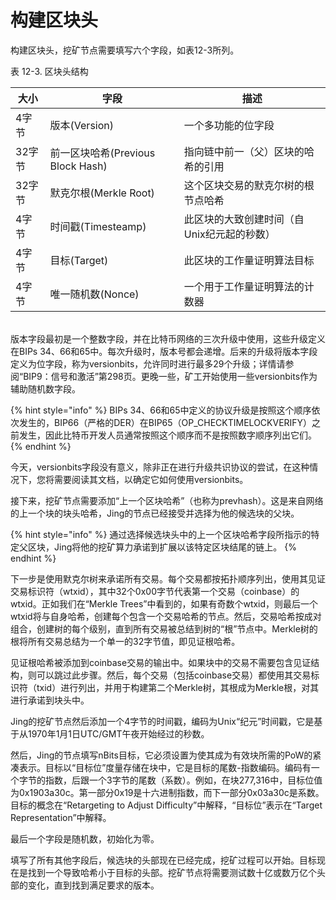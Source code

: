# 构建区块头

构建区块头，挖矿节点需要填写六个字段，如表12-3所列。

表 12-3. 区块头结构

| 大小   | 字段                          | 描述                      |
| ---- | --------------------------- | ----------------------- |
| 4字节  | 版本(Version)                 | 一个多功能的位字段               |
| 32字节 | 前一区块哈希(Previous Block Hash) | 指向链中前一（父）区块的哈希的引用       |
| 32字节 | 默克尔根(Merkle Root)           | 这个区块交易的默克尔树的根节点哈希       |
| 4字节  | 时间戳(Timesteamp)             | 此区块的大致创建时间（自Unix纪元起的秒数） |
| 4字节  | 目标(Target)                  | 此区块的工作量证明算法目标           |
| 4字节  | 唯一随机数(Nonce)                | 一个用于工作量证明算法的计数器         |

\
版本字段最初是一个整数字段，并在比特币网络的三次升级中使用，这些升级定义在BIPs 34、66和65中。每次升级时，版本号都会递增。后来的升级将版本字段定义为位字段，称为versionbits，允许同时进行最多29个升级；详情请参阅“BIP9：信号和激活”第298页。更晚一些，矿工开始使用一些versionbits作为辅助随机数字段。

{% hint style="info" %}
BIPs 34、66和65中定义的协议升级是按照这个顺序依次发生的，BIP66（严格的DER）在BIP65（OP\_CHECKTIMELOCKVERIFY）之前发生，因此比特币开发人员通常按照这个顺序而不是按照数字顺序列出它们。
{% endhint %}

今天，versionbits字段没有意义，除非正在进行升级共识协议的尝试，在这种情况下，您将需要阅读其文档，以确定它如何使用versionbits。

接下来，挖矿节点需要添加“上一个区块哈希”（也称为prevhash）。这是来自网络的上一个块的块头哈希，Jing的节点已经接受并选择为他的候选块的父块。

{% hint style="info" %}
通过选择候选块头中的上一个区块哈希字段所指示的特定父区块，Jing将他的挖矿算力承诺到扩展以该特定区块结尾的链上。
{% endhint %}

下一步是使用默克尔树来承诺所有交易。每个交易都按拓扑顺序列出，使用其见证交易标识符（wtxid），其中32个0x00字节代表第一个交易（coinbase）的wtxid。正如我们在“Merkle Trees”中看到的，如果有奇数个wtxid，则最后一个wtxid将与自身哈希，创建每个包含一个交易哈希的节点。然后，交易哈希按成对组合，创建树的每个级别，直到所有交易被总结到树的“根”节点中。Merkle树的根将所有交易总结为一个单一的32字节值，即见证根哈希。

见证根哈希被添加到coinbase交易的输出中。如果块中的交易不需要包含见证结构，则可以跳过此步骤。然后，每个交易（包括coinbase交易）都使用其交易标识符（txid）进行列出，并用于构建第二个Merkle树，其根成为Merkle根，对其进行承诺到块头中。

Jing的挖矿节点然后添加一个4字节的时间戳，编码为Unix“纪元”时间戳，它是基于从1970年1月1日UTC/GMT午夜开始经过的秒数。

然后，Jing的节点填写nBits目标，它必须设置为使其成为有效块所需的PoW的紧凑表示。目标以“目标位”度量存储在块中，它是目标的尾数-指数编码。编码有一个字节的指数，后跟一个3字节的尾数（系数）。例如，在块277,316中，目标位值为0x1903a30c。第一部分0x19是十六进制指数，而下一部分0x03a30c是系数。目标的概念在“Retargeting to Adjust Difficulty”中解释，“目标位”表示在“Target Representation”中解释。

最后一个字段是随机数，初始化为零。

填写了所有其他字段后，候选块的头部现在已经完成，挖矿过程可以开始。目标现在是找到一个导致哈希小于目标的头部。挖矿节点将需要测试数十亿或数万亿个头部的变化，直到找到满足要求的版本。
